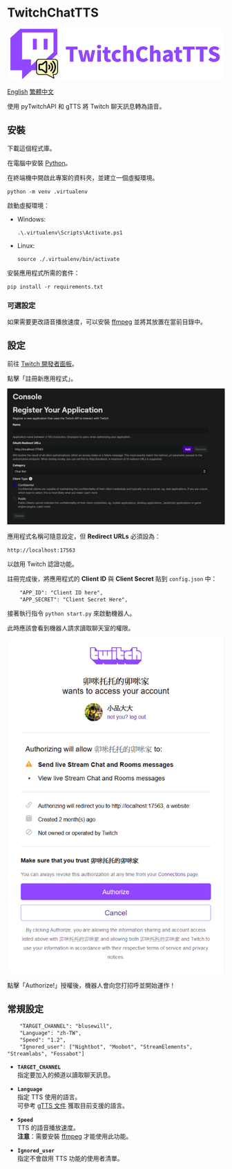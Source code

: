 # TwitchChatTTS

![TwitchChatTTSLogo](Photo/Twitch%20Chat%20TTS%20Logo.png)

[English](README.md) [繁體中文](README-zh-tw.md)

使用 pyTwitchAPI 和 gTTS 將 Twitch 聊天訊息轉為語音。

## 安裝

下載這個程式庫。

在電腦中安裝 [Python](https://www.python.org/)。

在終端機中開啟此專案的資料夾，並建立一個虛擬環境。

```
python -m venv .virtualenv
```

啟動虛擬環境：

- Windows:  
  ```
  .\.virtualenv\Scripts\Activate.ps1
  ```
- Linux:  
  ```
  source ./.virtualenv/bin/activate
  ```

安裝應用程式所需的套件：

```
pip install -r requirements.txt
```

### 可選設定

如果需要更改語音播放速度，可以安裝 [ffmpeg](https://www.ffmpeg.org/) 並將其放置在當前目錄中。

## 設定

前往 [Twitch 開發者面板](https://dev.twitch.tv/console)。

點擊「註冊新應用程式」。

![Register A New Application Twitch](Photo/Twitch%20Register%20a%20New%20Application.png)

應用程式名稱可隨意設定，但 **Redirect URLs** 必須設為：

```
http://localhost:17563
```

以啟用 Twitch 認證功能。

註冊完成後，將應用程式的 **Client ID** 與 **Client Secret** 貼到 `config.json` 中：

```
    "APP_ID": "Client ID here",
    "APP_SECRET": "Client Secret Here",
```

接著執行指令 `python start.py` 來啟動機器人。

此時應該會看到機器人請求讀取聊天室的權限。

![Twitch Authcating the Application](Photo/Twitch%20Auth.png)

點擊「Authorize!」授權後，機器人會向您打招呼並開始運作！

## 常規設定

```
    "TARGET_CHANNEL": "blusewill",
    "Language": "zh-TW",
    "Speed": "1.2",
    "Ignored_user": ["Nightbot", "Moobot", "StreamElements", "Streamlabs", "Fossabot"]
```

- **`TARGET_CHANNEL`**  
  指定要加入的頻道以讀取聊天訊息。

- **`Language`**  
  指定 TTS 使用的語言。  
  可參考 [gTTS 文件](https://gtts.readthedocs.io/en/latest/module.html#languages-gtts-lang) 獲取目前支援的語言。

- **`Speed`**  
  TTS 的語音播放速度。  
  **注意**：需要安裝 [ffmpeg](https://ffmpeg.org) 才能使用此功能。

- **`Ignored_user`**  
  指定不會啟用 TTS 功能的使用者清單。